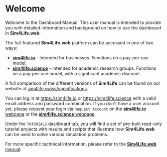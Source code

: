 # Welcome

Welcome to the Dashboard Manual. This user manual is intended to provide you with detailed information and background on how to use the dashboard in **Sim4Life.web**. 

The full-featured **Sim4Life.web** platform can be accessed in one of two ways:
* [**sim4life.io**](https://sim4life.io/) - Intended for businesses. Functions on a pay-per-use model.
* [**sim4life.science**](https://sim4life.science/) - Intended for academic research groups. Functions on a pay-per-use model, with a significant academic discount.

A full comparison of the different versions of **Sim4Life** can be found on our website at [sim4life.swiss/specifications](https://sim4life.swiss/specifications).

You can log in at https://sim4life.io or https://sim4life.science with a valid email address and password combination. If you don't have a user account yet, please request your login via ```Request Account``` on the [**sim4life.io** webpage](https://sim4life.io/) or the [**sim4life.science** webpage](https://sim4life.science/). 

Under the ```TUTORIALS``` dashboard tab, you will find a set of pre-built read-only tutorial projects with results and scripts that illustrate how **Sim4Life.web** can be used to solve various simulation problems. 

For more specific technical information, please refer to the [**Sim4Life.web** manual](https://manual.sim4life.io/manual).

